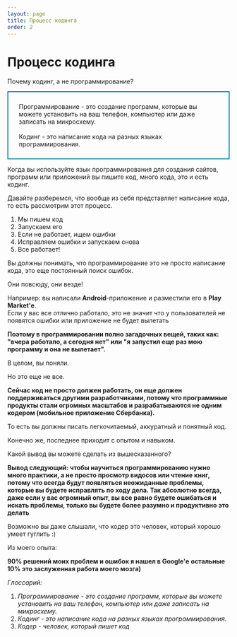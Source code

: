 ```yaml
---
layout: page
title: Процесс кодинга
order: 2
---
```


# Процесс кодинга

Почему кодинг, а не программирование?

<div style="border: 2px solid #0085A1; padding: 24px">Программирование - это создание программ, которые вы можете установить на ваш телефон, компьютер или даже записать на микросхему.<br /><br />
Кодинг - это написание кода на разных языках программирования.</div>

Когда вы используйте язык программирования для создания сайтов, программ или приложений
вы пишите код, много кода, это и есть кодинг.

Давайте разберемся, что вообще из себя представляет написание кода, то есть рассмотрим этот процесс.

1. Мы пишем код
2. Запускаем его
3. Если не работает, ищем ошибки
4. Исправляем ошибки и запускаем снова
5. Все работает!

Вы должны понимать, что программирование это не просто написание кода, это еще постоянный поиск ошибок.

Они повсюду, они везде!

Например: вы написали **Android**-приложение и разместили его в **Play Market'е**.<br />
Если у вас все отлично работало, это не значит что у пользователей не появятся ошибки или приложение не будет вылетать

**Поэтому в программировании полно загадочных вещей, таких как: "вчера работало, а сегодня нет" или "я запустил еще раз мою программу и она не вылетает".**

В целом, вы поняли.

Но это еще не все. 

**Сейчас код не просто должен работать, он еще должен поддерживаться другими разработчиками, потому что
программные продукты стали огромных масштабов и разрабатываются не одним кодером (мобильное приложение Сбербанка).**

То есть вы должны писать легкочитаемый, аккуратный и понятный код.

Конечно же, последнее приходит с опытом и навыком. 

Какой вывод вы можете сделать из вышесказанного? 

**Вывод следующий: чтобы научиться программированию нужно много практики, а не просто просмотр видосов или чтение книг, 
потому что всегда будут появляться неожиданные проблемы, которые вы будете исправлять по ходу дела. Так абсолютно всегда, даже если у вас огромный опыт, вы все равно будете ошибаться и искать проблемы, только вы будете более разумно и продуктивно это делать**

Возможно вы даже слышали, что кодер это человек, который хорошо умеет гуглить :)

Из моего опыта:

**90% решений моих проблем и ошибок я нашел в Google'е**
**остальные 10% это заслуженная работа моего мозга)**

*Глоссарий:*

1. *Программирование - это создание программ, которые вы можете установить на ваш телефон, компьютер или даже записать на микросхему.*
2. *Кодинг - это написание кода на разных языках программирования.*
3. *Кодер - человек, который пишет код*
